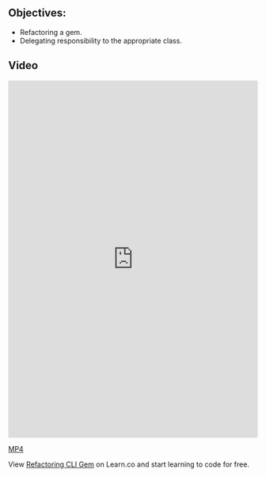 ## Objectives:

* Refactoring a gem.
* Delegating responsibility to the appropriate class.

## Video

<iframe width="100%" height="720" src="https://www.youtube.com/embed/JEL_PXr74qQ?rel=0&amp;showinfo=0" frameborder="0" allowfullscreen></iframe>

[MP4](http://learn-co-videos.s3.amazonaws.com/cli/cli-refactor.mp4)
<p data-visibility='hidden'>View <a href='https://learn.co/lessons/refactoring-cli-gem'>Refactoring CLI Gem</a> on Learn.co and start learning to code for free.</p>
